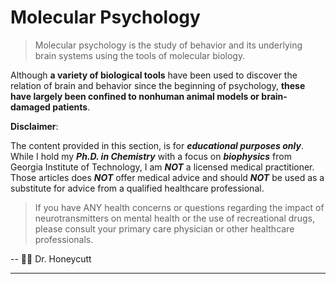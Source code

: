 # Molecular Psychology

> Molecular psychology is the study of behavior and its underlying brain systems using the tools of molecular biology.

<div class="text-blue-600 dark:text-blue-300 font-normal">Although <b>a variety of biological tools</b> have been used to discover the relation of brain and behavior since the beginning of psychology, <b>these have largely been confined to nonhuman animal models or brain-damaged patients</b>.</div>

**Disclaimer**:

The content provided in this section, is for **_educational purposes only_**. While I hold my <span class="text-blue-500 dark:text-blue-200"><b><i>Ph.D. in Chemistry</i></b></span> with a focus on <span class="text-green-500 dark:text-green-200"><b><i>biophysics</i></b></span> from Georgia Institute of Technology, I am <span class="text-red-600 dark:text-red-200"><b><i>NOT</i></b></span> a licensed medical practitioner. Those articles does <span class="text-red-600 dark:text-red-200"><b><i>NOT</i></b></span> offer medical advice and should <span class="text-red-600 dark:text-red-200"><b><i>NOT</i></b></span> be used as a substitute for advice from a qualified healthcare professional.

> If you have ANY health concerns or questions regarding the impact of neurotransmitters on mental health or the use of recreational drugs, please consult your primary care physician or other healthcare professionals.

<div class="font-light italic text-gray-400 dark:text-gray-500">-- 💜💙 Dr. Honeycutt</div>

---
